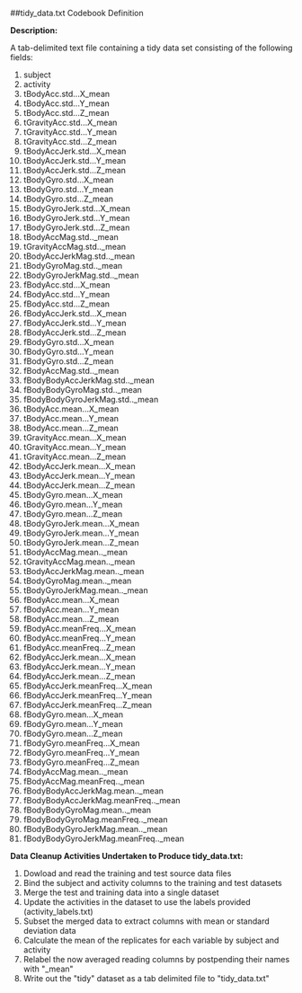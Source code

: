 ##tidy_data.txt Codebook Definition

**Description:**

A tab-delimited text file containing a tidy data set consisting of the following fields:

1. subject
2. activity
3. tBodyAcc.std...X_mean
4. tBodyAcc.std...Y_mean
5. tBodyAcc.std...Z_mean
6. tGravityAcc.std...X_mean
7. tGravityAcc.std...Y_mean
8. tGravityAcc.std...Z_mean
9. tBodyAccJerk.std...X_mean
10. tBodyAccJerk.std...Y_mean
11. tBodyAccJerk.std...Z_mean
12. tBodyGyro.std...X_mean
13. tBodyGyro.std...Y_mean
14. tBodyGyro.std...Z_mean
15. tBodyGyroJerk.std...X_mean
16. tBodyGyroJerk.std...Y_mean
17. tBodyGyroJerk.std...Z_mean
18. tBodyAccMag.std.._mean
19. tGravityAccMag.std.._mean
20. tBodyAccJerkMag.std.._mean
21. tBodyGyroMag.std.._mean
22. tBodyGyroJerkMag.std.._mean
23. fBodyAcc.std...X_mean
24. fBodyAcc.std...Y_mean
25. fBodyAcc.std...Z_mean
26. fBodyAccJerk.std...X_mean
27. fBodyAccJerk.std...Y_mean
28. fBodyAccJerk.std...Z_mean
29. fBodyGyro.std...X_mean
30. fBodyGyro.std...Y_mean
31. fBodyGyro.std...Z_mean
32. fBodyAccMag.std.._mean
33. fBodyBodyAccJerkMag.std.._mean
34. fBodyBodyGyroMag.std.._mean
35. fBodyBodyGyroJerkMag.std.._mean
36. tBodyAcc.mean...X_mean
37. tBodyAcc.mean...Y_mean
38. tBodyAcc.mean...Z_mean
39. tGravityAcc.mean...X_mean
40. tGravityAcc.mean...Y_mean
41. tGravityAcc.mean...Z_mean
42. tBodyAccJerk.mean...X_mean
43. tBodyAccJerk.mean...Y_mean
44. tBodyAccJerk.mean...Z_mean
45. tBodyGyro.mean...X_mean
46. tBodyGyro.mean...Y_mean
47. tBodyGyro.mean...Z_mean
48. tBodyGyroJerk.mean...X_mean
49. tBodyGyroJerk.mean...Y_mean
50. tBodyGyroJerk.mean...Z_mean
51. tBodyAccMag.mean.._mean
52. tGravityAccMag.mean.._mean
53. tBodyAccJerkMag.mean.._mean
54. tBodyGyroMag.mean.._mean
55. tBodyGyroJerkMag.mean.._mean
56. fBodyAcc.mean...X_mean
57. fBodyAcc.mean...Y_mean
58. fBodyAcc.mean...Z_mean
59. fBodyAcc.meanFreq...X_mean
60. fBodyAcc.meanFreq...Y_mean
61. fBodyAcc.meanFreq...Z_mean
62. fBodyAccJerk.mean...X_mean
63. fBodyAccJerk.mean...Y_mean
64. fBodyAccJerk.mean...Z_mean
65. fBodyAccJerk.meanFreq...X_mean
66. fBodyAccJerk.meanFreq...Y_mean
67. fBodyAccJerk.meanFreq...Z_mean
68. fBodyGyro.mean...X_mean
69. fBodyGyro.mean...Y_mean
70. fBodyGyro.mean...Z_mean
71. fBodyGyro.meanFreq...X_mean
72. fBodyGyro.meanFreq...Y_mean
73. fBodyGyro.meanFreq...Z_mean
74. fBodyAccMag.mean.._mean
75. fBodyAccMag.meanFreq.._mean
76. fBodyBodyAccJerkMag.mean.._mean
77. fBodyBodyAccJerkMag.meanFreq.._mean
78. fBodyBodyGyroMag.mean.._mean
79. fBodyBodyGyroMag.meanFreq.._mean
80. fBodyBodyGyroJerkMag.mean.._mean
81. fBodyBodyGyroJerkMag.meanFreq.._mean

**Data Cleanup Activities Undertaken to Produce tidy_data.txt:**

1. Dowload and read the training and test source data files
2. Bind the subject and activity columns to the training and test datasets
3. Merge the test and training data into a single dataset
4. Update the activities in the dataset to use the labels provided (activity_labels.txt)
5. Subset the merged data to extract columns with mean or standard deviation data
6. Calculate the mean of the replicates for each variable by subject and activity
7. Relabel the now averaged reading columns by postpending their names with "_mean"
8. Write out the "tidy" dataset as a tab delimited file to "tidy_data.txt"
